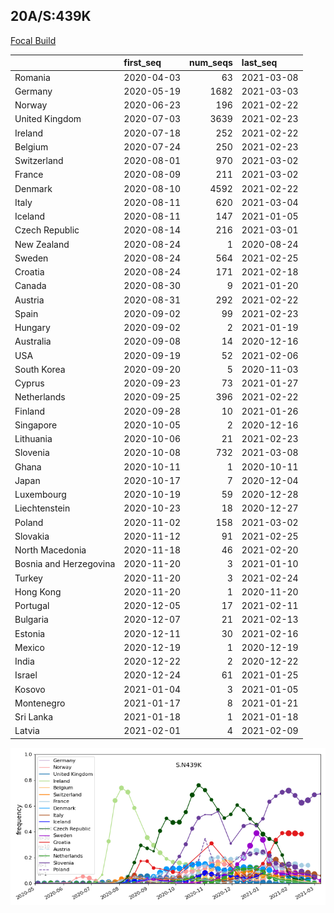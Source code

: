 

## 20A/S:439K
[Focal Build](https://nextstrain.org/groups/neherlab/ncov/S.N439K?c=gt-S_439&f_region=Europe)

|                        | first_seq   |   num_seqs | last_seq   |
|:-----------------------|:------------|-----------:|:-----------|
| Romania                | 2020-04-03  |         63 | 2021-03-08 |
| Germany                | 2020-05-19  |       1682 | 2021-03-03 |
| Norway                 | 2020-06-23  |        196 | 2021-02-22 |
| United Kingdom         | 2020-07-03  |       3639 | 2021-02-23 |
| Ireland                | 2020-07-18  |        252 | 2021-02-22 |
| Belgium                | 2020-07-24  |        250 | 2021-02-23 |
| Switzerland            | 2020-08-01  |        970 | 2021-03-02 |
| France                 | 2020-08-09  |        211 | 2021-03-02 |
| Denmark                | 2020-08-10  |       4592 | 2021-02-22 |
| Italy                  | 2020-08-11  |        620 | 2021-03-04 |
| Iceland                | 2020-08-11  |        147 | 2021-01-05 |
| Czech Republic         | 2020-08-14  |        216 | 2021-03-01 |
| New Zealand            | 2020-08-24  |          1 | 2020-08-24 |
| Sweden                 | 2020-08-24  |        564 | 2021-02-25 |
| Croatia                | 2020-08-24  |        171 | 2021-02-18 |
| Canada                 | 2020-08-30  |          9 | 2021-01-20 |
| Austria                | 2020-08-31  |        292 | 2021-02-22 |
| Spain                  | 2020-09-02  |         99 | 2021-02-23 |
| Hungary                | 2020-09-02  |          2 | 2021-01-19 |
| Australia              | 2020-09-08  |         14 | 2020-12-16 |
| USA                    | 2020-09-19  |         52 | 2021-02-06 |
| South Korea            | 2020-09-20  |          5 | 2020-11-03 |
| Cyprus                 | 2020-09-23  |         73 | 2021-01-27 |
| Netherlands            | 2020-09-25  |        396 | 2021-02-22 |
| Finland                | 2020-09-28  |         10 | 2021-01-26 |
| Singapore              | 2020-10-05  |          2 | 2020-12-16 |
| Lithuania              | 2020-10-06  |         21 | 2021-02-23 |
| Slovenia               | 2020-10-08  |        732 | 2021-03-08 |
| Ghana                  | 2020-10-11  |          1 | 2020-10-11 |
| Japan                  | 2020-10-17  |          7 | 2020-12-04 |
| Luxembourg             | 2020-10-19  |         59 | 2020-12-28 |
| Liechtenstein          | 2020-10-23  |         18 | 2020-12-27 |
| Poland                 | 2020-11-02  |        158 | 2021-03-02 |
| Slovakia               | 2020-11-12  |         91 | 2021-02-25 |
| North Macedonia        | 2020-11-18  |         46 | 2021-02-20 |
| Bosnia and Herzegovina | 2020-11-20  |          3 | 2021-01-10 |
| Turkey                 | 2020-11-20  |          3 | 2021-02-24 |
| Hong Kong              | 2020-11-20  |          1 | 2020-11-20 |
| Portugal               | 2020-12-05  |         17 | 2021-02-11 |
| Bulgaria               | 2020-12-07  |         21 | 2021-02-13 |
| Estonia                | 2020-12-11  |         30 | 2021-02-16 |
| Mexico                 | 2020-12-19  |          1 | 2020-12-19 |
| India                  | 2020-12-22  |          2 | 2020-12-22 |
| Israel                 | 2020-12-24  |         61 | 2021-01-25 |
| Kosovo                 | 2021-01-04  |          3 | 2021-01-05 |
| Montenegro             | 2021-01-17  |          8 | 2021-01-21 |
| Sri Lanka              | 2021-01-18  |          1 | 2021-01-18 |
| Latvia                 | 2021-02-01  |          4 | 2021-02-09 |

![Overall trends S.N439K](/overall_trends_figures/overall_trends_S.N439K.png)